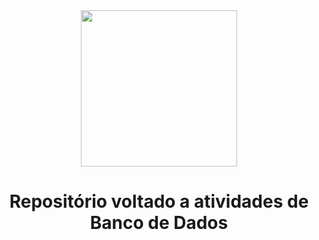 <div align=center>
 <img src="https://cdn-icons-png.flaticon.com/512/2306/2306173.png" width="250" >
<h1><strong>Repositório voltado a atividades de Banco de Dados</strong></h1>
 </div>
